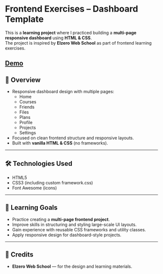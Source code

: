 # Frontend Exercises – Dashboard Template

This is a **learning project** where I practiced building a **multi-page responsive dashboard** using **HTML & CSS**.  
The project is inspired by **Elzero Web School** as part of frontend learning exercises.  

[Demo](https://abdelrahmantaymour.github.io/Frontend-Exercises-Dashboard-Template/)
---

## 🚀 Overview

- Responsive dashboard design with multiple pages:  
  - Home  
  - Courses  
  - Friends  
  - Files  
  - Plans  
  - Profile  
  - Projects  
  - Settings  
- Focused on clean frontend structure and responsive layouts.  
- Built with **vanilla HTML & CSS** (no frameworks).  

---

## 🛠️ Technologies Used

- HTML5  
- CSS3 (including custom framework.css)  
- Font Awesome (icons)  

---

## 🎯 Learning Goals

- Practice creating a **multi-page frontend project**.  
- Improve skills in structuring and styling large-scale UI layouts.  
- Gain experience with reusable CSS frameworks and utility classes.  
- Apply responsive design for dashboard-style projects.  

---

## 🙌 Credits

- **Elzero Web School** — for the design and learning materials.  
